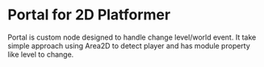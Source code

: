 # Portal for 2D Platformer

Portal is custom node designed to handle change level/world event. It take simple approach using Area2D to detect player and has module property like level to change.